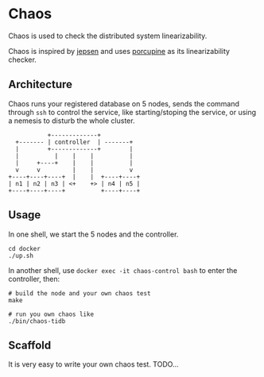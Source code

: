 # Chaos

Chaos is used to check the distributed system linearizability.

Chaos is inspired by [jepsen](https://github.com/jepsen-io/jepsen) and uses [porcupine](https://github.com/anishathalye/porcupine) as its linearizability checker.

## Architecture

Chaos runs your registered database on 5 nodes, sends the command through `ssh` to control the service, like starting/stoping the service, or using a nemesis to disturb the whole cluster.

```
           +-------------+
  +------- | controller  | -------+
  |        +-------------+        |
  |          |    |    |          |
  |     +----+    |    |          |
  v     v         |    |          v
+----+----+----+  |    |  +----+----+
| n1 | n2 | n3 | <+    +> | n4 | n5 |
+----+----+----+          +----+----+
```

## Usage

In one shell, we start the 5 nodes and the controller.

```
cd docker
./up.sh
```

In another shell, use `docker exec -it chaos-control bash` to enter the controller, then:

```
# build the node and your own chaos test
make

# run you own chaos like
./bin/chaos-tidb
```

## Scaffold

It is very easy to write your own chaos test. TODO...